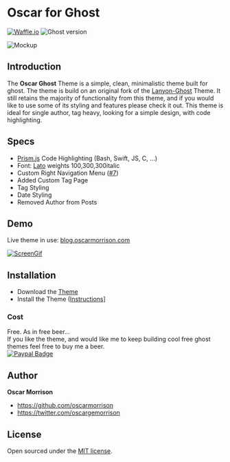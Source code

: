 # Oscar for Ghost
[![Waffle.io](https://img.shields.io/waffle/label/oscarmorrison/oscar-ghost/in%20progress.svg?maxAge=2592000?style=flat-square)](https://waffle.io/oscarmorrison/oscar-ghost) ![Ghost version](https://img.shields.io/badge/ghost-v0.7.9-blue.svg)

![Mockup](https://blogoscarmorrison.s3.amazonaws.com/2016/May/BlogThemeMockup_2-1463324076383.jpg)

## Introduction
The **Oscar Ghost** Theme is a simple, clean, minimalistic theme built for ghost. The theme is build on an original 
fork of the [Lanyon-Ghost](https://github.com/PxlBuzzard/lanyon-ghost) Theme. It still retains the majority of functionality from this theme, and if you would like to use some of its styling and features please check it out. 
This theme is ideal for single author, tag heavy, looking for a simple design, with code highlighting. 


## Specs
- [Prism.js](http://prismjs.com) Code Highlighting (Bash, Swift, JS, C, ...)
- Font: [Lato](https://www.google.com/fonts/specimen/Lato) weights 100,300,300italic
- Custom Right Navigation Menu ([#7](https://github.com/oscarmorrison/oscar-ghost/issues/7))
- Added Custom Tag Page
- Tag Styling
- Date Styling
- Removed Author from Posts


## Demo
Live theme in use:
[blog.oscarmorrison.com](http://blog.oscarmorrison.com)

[![ScreenGif](https://raw.githubusercontent.com/oscarmorrison/oscar-ghost/master/ScreenDemo.gif)](http://blog.oscarmorrison.com)

## Installation

- Download the [Theme](https://github.com/oscarmorrison/oscar-ghost/archive/master.zip)
- Install the Theme ([Instructions](http://support.ghost.org/switch-themes/)]

### Cost
Free. As in free beer...   
If you like the theme, and would like me to keep building cool free ghost themes feel free to 
buy me a beer.  
[![Paypal Badge](http://blogoscarmorrison.s3.amazonaws.com/2016/May/PaypalBadgeSmall.png)](http://paypal.me/oscarmorrison)

## Author

**Oscar Morrison**
- <https://github.com/oscarmorrison>
- <https://twitter.com/oscargemorrison>

## License

Open sourced under the [MIT license](LICENSE.md).
